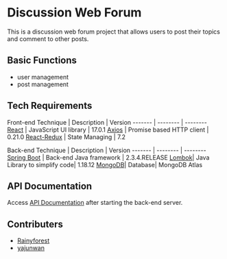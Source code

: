 # Discussion Web Forum

This is a discussion web forum project that allows users to post their topics and comment to other posts.

## Basic Functions
- user management
- post management

## Tech Requirements
Front-end
Technique | Description | Version 
------- | -------- | --------
[React](https://reactjs.org/) | JavaScript UI library | 17.0.1
[Axios](https://github.com/axios/axios) | Promise based HTTP client | 0.21.0
[React-Redux](https://react-redux.js.org/introduction/quick-start) | State Managing | 7.2

Back-end
Technique | Description | Version
------- | -------- | --------
[Spring Boot](https://spring.io/projects/spring-boot) | Back-end Java framework | 2.3.4.RELEASE
[Lombok](https://projectlombok.org/)| Java Library to simplify code| 1.18.12
[MongoDB](https://www.mongodb.com/1)| Database| MongoDB Atlas

## API Documentation   
Access [API Documentation](http://localhost:8080/api/v1/swagger-ui/index.html) after starting the back-end server.

## Contributers
- [Rainyforest](https://github.com/Rainyforest)
- [yajunwan](https://github.com/yajunwan)
